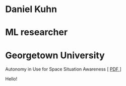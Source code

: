# Daniel Kuhn
# ML researcher
# Georgetown University
Autonomy in Use for Space Situation Awareness [
<a href="https://danielkuhn586.github.io/GenRL/SPIE19_BLASCH.pdf"> PDF </a>]

Hello!
